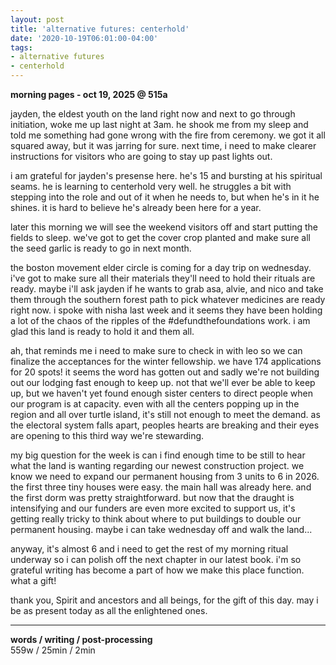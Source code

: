 ```yaml
---
layout: post
title: 'alternative futures: centerhold'
date: '2020-10-19T06:01:00-04:00'
tags:
- alternative futures
- centerhold
--- 
```


**morning pages - oct 19, 2025 @ 515a**

jayden, the eldest youth on the land right now and next to go through initiation, woke me up last night at 3am. he shook me from my sleep and told me something had gone wrong with the fire from ceremony. we got it all squared away, but it was jarring for sure. next time, i need to make clearer instructions for visitors who are going to stay up past lights out. 

i am grateful for jayden's presense here. he's 15 and bursting at his spiritual seams. he is learning to centerhold very well. he struggles a bit with stepping into the role and out of it when he needs to, but when he's in it he shines. it is hard to believe he's already been here for a year. 

later this morning we will see the weekend visitors off and start putting the fields to sleep. we've got to get the cover crop planted and make sure all the seed garlic is ready to go in next month. 

the boston movement elder circle is coming for a day trip on wednesday. i've got to make sure all their materials they'll need to hold their rituals are ready. maybe i'll ask jayden if he wants to grab asa, alvie, and nico and take them through the southern forest path to pick whatever medicines are ready right now. i spoke with nisha last week and it seems they have been holding a lot of the chaos of the ripples of the #defundthefoundations work. i am glad this land is ready to hold it and them all. 

ah, that reminds me i need to make sure to check in with leo so we can finalize the acceptances for the winter fellowship. we have 174 applications for 20 spots! it seems the word has gotten out and sadly we're not building out our lodging fast enough to keep up. not that we'll ever be able to keep up, but we haven't yet found enough sister centers to direct people when our program is at capacity. even with all the centers popping up in the region and all over turtle island, it's still not enough to meet the demand. as the electoral system falls apart, peoples hearts are breaking and their eyes are opening to this third way we're stewarding. 

my big question for the week is can i find enough time to be still to hear what the land is wanting regarding our newest construction project. we know we need to expand our permanent housing from 3 units to 6 in 2026. the first three tiny houses were easy. the main hall was already here. and the first dorm was pretty straightforward. but now that the draught is intensifying and our funders are even more excited to support us, it's getting really tricky to think about where to put buildings to double our permanent housing. maybe i can take wednesday off and walk the land...

anyway, it's almost 6 and i need to get the rest of my morning ritual underway so i can polish off the next chapter in our latest book. i'm so grateful writing has become a part of how we make this place function. what a gift! 

thank you, Spirit and ancestors and all beings, for the gift of this day. may i be as present today as all the enlightened ones. 




---

<!-- {:target="_blank"} -->

<!-- hyperlink bank -->


<!-- &#042; = asterisk -->
<!-- &#039; = single quote '-->

**words / writing / post-processing**  
559w / 25min / 2min